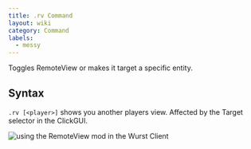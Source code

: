```yaml
---
title: .rv Command
layout: wiki
category: Command
labels:
  - messy
---
```

Toggles RemoteView or makes it target a specific entity.

## Syntax
`.rv [<player>]` shows you another players view. Affected by the Target selector in the ClickGUI.

![using the RemoteView mod in the Wurst Client](https://cloud.githubusercontent.com/assets/10100202/8334345/b59f4cde-1a97-11e5-945e-d2de694c69c9.png)

